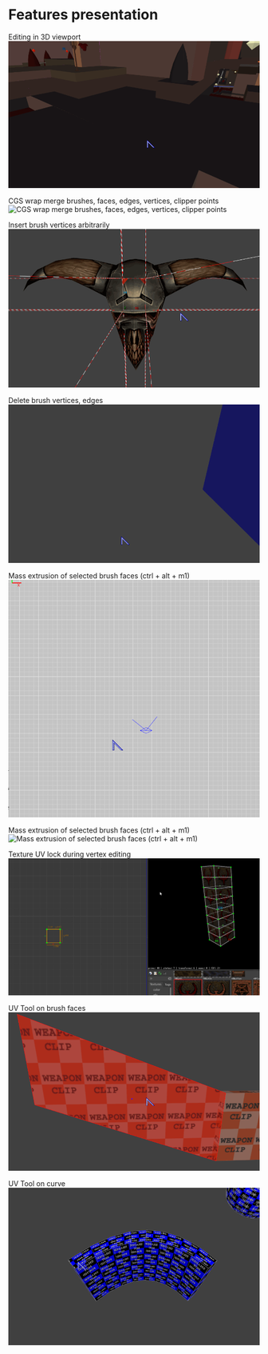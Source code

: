 # Features presentation

Editing in 3D viewport
![Editing in 3D viewport](gifs/15edit3D.gif)

CGS wrap merge brushes, faces, edges, vertices, clipper points
![CGS wrap merge brushes, faces, edges, vertices, clipper points](gifs/merge.gif)

Insert brush vertices arbitrarily
![Insert brush vertices arbitrarily](gifs/19insertBrushVerts.gif)

Delete brush vertices, edges
![Delete brush vertices, edges](gifs/22delComponents.gif)

Mass extrusion of selected brush faces (ctrl + alt + m1)
![Mass extrusion of selected brush faces (ctrl + alt + m1)](gifs/23dragDiagExtrude.gif)

Mass extrusion of selected brush faces (ctrl + alt + m1)
![Mass extrusion of selected brush faces (ctrl + alt + m1)](gifs/extrude-short.gif)

Texture UV lock during vertex editing
![Texture UV lock during vertex editing](gifs/Peek_2020-01-18_22-44.gif)

UV Tool on brush faces
![UV Tool on brush faces](gifs/20uvtool.gif)

UV Tool on curve
![UV Tool on curve](gifs/1uvtool_curve.gif)